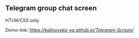 ## Telegram group chat screen

HTLM/CSS only.

*Demo-link: https://kalinovska-ya.github.io/Telegram-Screen/*